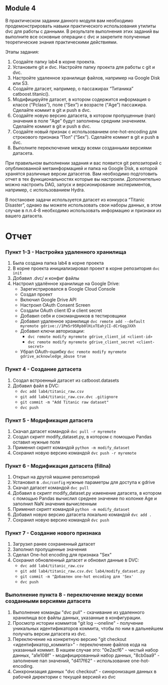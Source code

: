 ## Module 4

В практическом задании данного модуля вам необходимо продемонстрировать навыки практического использования утилиты dvc для работы с данными. В результате выполнения этих заданий вы выполните все основные операции с dvc и закрепите полученные теоретические знания практическими действиями.

Этапы задания:

1. Создайте папку lab4 в корне проекта.
2. Установите git и dvc. Настройте папку проекта для работы с git и dvc.
3. Настройте удаленное хранилище файлов, например на Google Disk или S3.
4. Создайте датасет, например, о пассажирах “Титаника” catboost.titanic().
5. Модифицируйте датасет, в котором содержится информация о классе (“Pclass”),  поле (“Sex”) и возрасте (“Age”) пассажира. Сделайте коммит в git и push в dvc.
6. Создайте новую версию датасета, в котором пропущенные (nan) значения в поле “Age” будут заполнены средним значением. Сделайте коммит в git и push в dvc.
7. Создайте новый признак с использованием one-hot-encoding для строкового признака “Пол” (“Sex”). Сделайте коммит в git и push в dvc.
8. Выполните переключение между всеми созданными версиями датасета.

При правильном выполнении задания и вас появится git репозиторий с опубликованной метаинформацией и папка на Google Disk, в которой хранятся различные версии датасетов.
Вам необходимо подготовить отчет в тех функциональностях которые вы настроили. Дополнительно можно настроить DAG, запуск и версионирование экспериментов, например, с использованием Hydra.

В постановке задачи используется датасет из конкурса “Titanic Disaster”, однако вы можете использовать свои наборы данных, в этом случае в п.п.4-8 необходимо использовать информацию и признаки из вашего датасета.

# Отчет

### Пункт 1-3 - Настройка удаленного хранилища
1. Была создана папка lab4 в корне проекта
2. В корне проекта инициализировал проект в корне репозитория `dvc init`
3. Добавил .dvc/ и конфиг файлы
4. Настроил удалённое хранилище на Google Drive:
    - Зарегистрировался в Google Cloud Console
    - Создал проект
    - Включил Google Drive API
    - Настроил OAuth Consent Screen
    - Создали OAuth client ID и client secret
    - Добавил себя и сокомандников в тестировщики
    - Добавил удаленное хранилище `dvc remote add --default myremote gdrive://1Pm5r95Rpb0lHixTEahjCI-dCrGqgJXXh`
    - Добавил ключи авторизации:
        * `dvc remote modify myremote gdrive_client_id <client-id>`
        * `dvc remote modify myremote gdrive_client_secret <client-secret>`
    - Убрал OAuth-ошибку `dvc remote modify myremote gdrive_acknowledge_abuse true`

### Пункт 4 - Создание датасета
1. Создал встроенный датасет из catboost.datasets
2. Добавил файл в DVC:
    - `dvc add lab4/titanic_raw.csv`
    - `git add lab4/titanic_raw.csv.dvc .gitignore`
    - `git commit -m "Add Titanic raw dataset"`
    - `dvc push`

### Пункт 5 - Модификация датасета
1. Скачал датасет командой `dvc pull -r myremote`
2. Создал скрипт modify_dataset.py, в котором с помощью Pandas оставил нужные поля
3. Применил скрипт командой `python -m modify_dataset`
4. Сохранил новую версию командой `dvc push -r myremote`

### Пункт 6 - Модификация датасета (fillna)
1. Открыл на другой машине репозиторий
2. Установил в `.dvc/config` нужные параметры для доступа к gdrive
3. Скачал датасет командой `dvc pull`
4. Добавил в скрипт modify_dataset.py изменение датасета, в котором с помощью Pandas вычислил среднее значение по колонке Age и заполнил NaN значения вычисленным
5. Применил скрипт командой `python -m modify_dataset`
6. Добавил новую версию датасета локально командой `dvc add .`
7. Сохранил новую версию командой `dvc push`

### Пункт 7 - Создание нового признака
1. Загрузил ранее сохраненный датасет
2. Заполнил пропущенные значения
3. Сделал One-hot encoding для признака "Sex"
4. Сохранил обновленный датасет и обновил данные в DVC:
    - `dvc add lab4/titanic_raw.csv`
    - `git add lab4/titanic_raw.csv.dvc lab4/modify_dataset.py`
    - `git commit -m "Добавлен one-hot encoding для 'Sex'`
    - `dvc push`

### Выполнение пункта 8 - переключение между всеми созданными версиями датасета
1. Выполнение команды "dvc pull" - скачивание из удаленного хранилища все файлы данных, указанные в конфигурации.
2. Просмотр истории коммитов "git log --oneline" - получение уникальных идентификаторов коммита, чтобы по ним в дальнейшем получать версии датасета из dvc.
3. Переключение на конкретную версию "git checkout <идентификатор_коммита>" - переключение файлов кода на указанный коммит. В нашем случае это: "0e2acf6" - чистый набор данных, "a1e108f" - модифицированный набор данных, "8cb0aa9" - заполнение nan значений, "d417f62" - использование one-hot-encoding.
4. Синхронизация данных "dvc checkout" - синхронизация данных в рабочей директории с текущей версией из dvc
